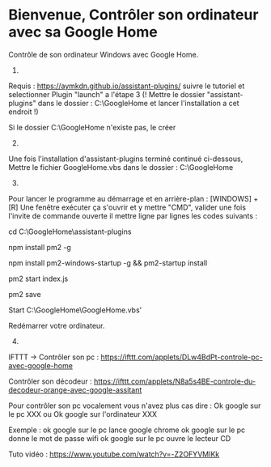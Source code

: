 # Bienvenue, Contrôler son ordinateur avec sa Google Home
Contrôle de son ordinateur Windows avec Google Home. 

1)

Requis : https://aymkdn.github.io/assistant-plugins/ suivre le tutoriel et selectionner Plugin "launch" a l'étape 3  (! Mettre le dossier "assistant-plugins" dans le dossier : C:\GoogleHome et lancer l'installation a cet endroit !)

Si le dossier C:\GoogleHome n'existe pas, le créer


2)

Une fois l'installation d'assistant-plugins terminé continué ci-dessous,
Mettre le fichier GoogleHome.vbs dans le dossier : C:\GoogleHome

3)

Pour lancer le programme au démarrage et en arrière-plan :
[WINDOWS] + [R] 
Une fenêtre exécuter ça s'ouvrir et y mettre "CMD", 
valider une fois l'invite de commande ouverte il mettre ligne par lignes les codes suivants :

cd C:\GoogleHome\assistant-plugins

npm install pm2 -g

npm install pm2-windows-startup -g && pm2-startup install

pm2 start index.js

pm2 save

Start C:\GoogleHome\GoogleHome.vbs'

Redémarrer votre ordinateur.

4)


IFTTT -> Contrôler son pc : https://ifttt.com/applets/DLw4BdPt-controle-pc-avec-google-home

Contrôler son décodeur : https://ifttt.com/applets/N8a5s4BE-controle-du-decodeur-orange-avec-google-assitant


Pour contrôler son pc vocalement vous n'avez plus cas dire : Ok google sur le pc XXX ou Ok google sur l'ordinateur XXX

Exemple : ok google sur le pc lance google chrome
ok google sur le pc donne le mot de passe wifi
ok google sur le pc ouvre le lecteur CD

Tuto vidéo : https://www.youtube.com/watch?v=-Z2OFYVMIKk
